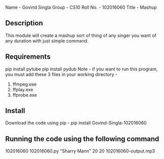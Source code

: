  Name - Govind Singla 
 Group - CS10
 Roll No. - 102016060
 Title - Mashup

## Description
This module will create a mashup sort of thing of any singer you want of any duration with just simple command.

## Requirements
 
pip install pytube
pip install pydub
Note - if you want to run this program, you must add these 3 files in your working directory - 
1. ffmpeg.exe
2. ffplay.exe
3. ffprobe.exe

## Install
Download the code using pip - 
pip install Govind-Singla-102016060

## Running the code using the following command
102016060 102016060.py "Sharry Mann" 20 20 102016060-output.mp3

